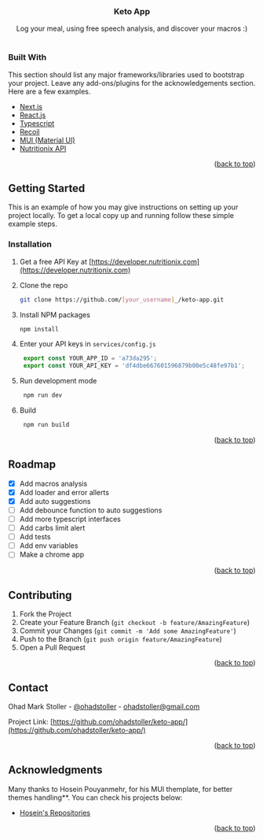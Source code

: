 <div id="top"></div>



<!-- PROJECT LOGO -->
<br />
<div align="center">

  <h3 align="center">Keto App</h3>

  <p align="center">
    Log your meal, using free speech analysis, and discover your macros :)
    <br />
    <br />

    
  </p>
</div>



### Built With

This section should list any major frameworks/libraries used to bootstrap your project. Leave any add-ons/plugins for the acknowledgements section. Here are a few examples.

* [Next.js](https://nextjs.org/)
* [React.js](https://reactjs.org/)
* [Typescript](https://www.typescriptlang.org/)
* [Recoil](https://recoiljs.org//)
* [MUI (Material UI)](https://mui.com/)
* [Nutritionix API](https://developer.nutritionix.com/)

<p align="right">(<a href="#top">back to top</a>)</p>



<!-- GETTING STARTED -->
## Getting Started

This is an example of how you may give instructions on setting up your project locally.
To get a local copy up and running follow these simple example steps.


### Installation

1. Get a free API Key at [https://developer.nutritionix.com](https://developer.nutritionix.com)

2. Clone the repo
   ```sh
   git clone https://github.com/[your_username]_/keto-app.git
   ```
   
3. Install NPM packages
   ```sh
   npm install
   ```
   
4. Enter your API keys in `services/config.js`
   ```js
    export const YOUR_APP_ID = 'a73da295';
    export const YOUR_API_KEY = 'df4dbe667601596879b00e5c48fe97b1';
   ```
   
5. Run development mode
   ```sh
    npm run dev
   ```
   
6. Build
   ```sh
    npm run build
   ```

<p align="right">(<a href="#top">back to top</a>)</p>


<!-- ROADMAP -->
## Roadmap

- [x] Add macros analysis
- [x] Add loader and error allerts
- [x] Add auto suggestions
- [ ] Add debounce function to auto suggestions
- [ ] Add more typescript interfaces 
- [ ] Add carbs limit alert
- [ ] Add tests
- [ ] Add env variables
- [ ] Make a chrome app

<p align="right">(<a href="#top">back to top</a>)</p>


<!-- CONTRIBUTING -->
## Contributing

1. Fork the Project
2. Create your Feature Branch (`git checkout -b feature/AmazingFeature`)
3. Commit your Changes (`git commit -m 'Add some AmazingFeature'`)
4. Push to the Branch (`git push origin feature/AmazingFeature`)
5. Open a Pull Request

<p align="right">(<a href="#top">back to top</a>)</p>



<!-- CONTACT -->
## Contact

Ohad Mark Stoller - [@ohadstoller](https://twitter.com/Ohadstoller) - ohadstoller@gmail.com

Project Link: [https://github.com/ohadstoller/keto-app/](https://github.com/ohadstoller/keto-app/)

<p align="right">(<a href="#top">back to top</a>)</p>



<!-- ACKNOWLEDGMENTS -->
## Acknowledgments

Many thanks to Hosein Pouyanmehr, for his MUI themplate, for better themes handling**.
You can check his projects below:
* [Hosein's Repositories](https://github.com/hajhosein?tab=repositories/)

<p align="right">(<a href="#top">back to top</a>)</p>


